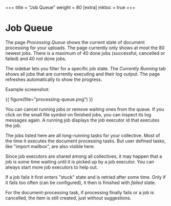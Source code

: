 +++
title = "Job Queue"
weight = 80
[extra]
mktoc = true
+++


# Job Queue

The page *Processing Queue* shows the current state of document
processing for your uploads. The page currently only shows at most the
80 newest jobs. There is a maximum of 40 done jobs (successful,
cancelled or failed) and 40 not done jobs.

The sidebar lets you filter for a specific job state. The *Currently
Running* tab shows all jobs that are currently executing and their log
output. The page refreshes automatically to show the progress.

Example screenshot:

{{ figure(file="processing-queue.png") }}

You can cancel running jobs or remove waiting ones from the queue. If
you click on the small file symbol on finished jobs, you can inspect
its log messages again. A running job displays the job executor id
that executes the job.

The jobs listed here are all long-running tasks for your collective.
Most of the time it executes the document processing tasks. But user
defined tasks, like "import mailbox", are also visible here.

Since job executors are shared among all collectives, it may happen
that a job is some time waiting until it is picked up by a job
executor. You can always start more job executors to help out.

If a job fails it first enters "stuck" state and is retried after some
time. Only if it fails too often (can be configured), it then is
finished with *failed* state.

For the document-processing task, if processing finally fails or a job
is cancelled, the item is still created, just without suggestions.
